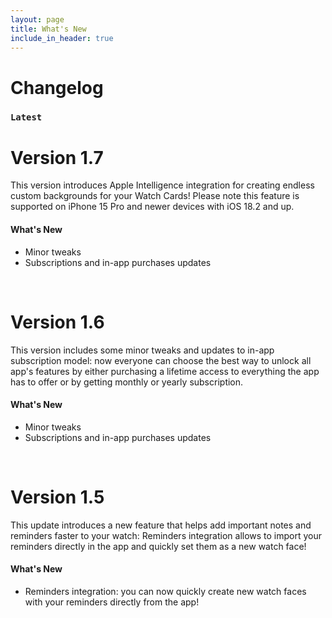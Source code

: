 ```yaml
---
layout: page
title: What's New
include_in_header: true
---
```


# Changelog
### `Latest`
# **Version 1.7**
This version introduces Apple Intelligence integration for creating endless custom backgrounds for your Watch Cards! Please note this feature is supported on iPhone 15 Pro and newer devices with iOS 18.2 and up.

#### What's New
- Minor tweaks
- Subscriptions and in-app purchases updates

<br>

# **Version 1.6**
This version includes some minor tweaks and updates to in-app subscription model: now everyone can choose the best way to unlock all app's features by either purchasing a lifetime access to everything the app has to offer or by getting monthly or yearly subscription.

#### What's New
- Minor tweaks
- Subscriptions and in-app purchases updates

<br>

# **Version 1.5**
This update introduces a new feature that helps add important notes and reminders faster to your watch: Reminders integration allows to import your reminders directly in the app and quickly set them as a new watch face!

#### What's New
- Reminders integration: you can now quickly create new watch faces with your reminders directly from the app!

<br>